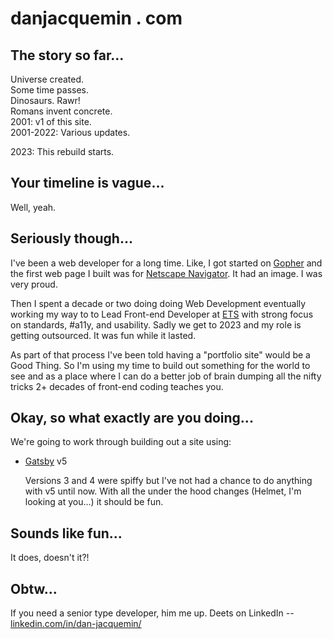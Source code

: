 # danjacquemin . com

## The story so far...

Universe created.  
Some time passes.  
Dinosaurs. Rawr!  
Romans invent concrete.  
2001: v1 of this site.  
2001-2022: Various updates.

2023: This rebuild starts.

## Your timeline is vague...

Well, yeah.

## Seriously though...

I've been a web developer for a long time. Like, I got started on [Gopher](<https://en.wikipedia.org/wiki/Gopher_(protocol)>) and the first
web page I built was for [Netscape Navigator](<https://en.wikipedia.org/wiki/Netscape_(web_browser)#Netscape-based_(versions_1.0%E2%80%934.8)_releases>). It had an image. I was very proud.

Then I spent a decade or two doing doing Web Development eventually working my
way to to Lead Front-end Developer at [ETS](https://www.ets.org/) with strong focus on standards, #a11y, and usability. Sadly we get to 2023 and my role is getting outsourced. It was fun while it lasted.

As part of that process I've been told having a "portfolio site" would be a Good Thing. So I'm using my time to build out something for the world to see and as a place where I can do a better job of brain dumping all the nifty tricks 2+ decades of front-end coding teaches you.

## Okay, so what exactly are you doing...

We're going to work through building out a site using:

- [Gatsby](https://www.gatsbyjs.com/why-gatsby) v5

  Versions 3 and 4 were spiffy but I've not had a chance to do anything with v5 until now. With all the under the hood changes (Helmet, I'm looking at you...) it should be fun.

## Sounds like fun...

It does, doesn't it?!

## Obtw...

If you need a senior type developer, him me up. Deets on LinkedIn -- [linkedin.com/in/dan-jacquemin/](https://www.linkedin.com/in/dan-jacquemin/)
